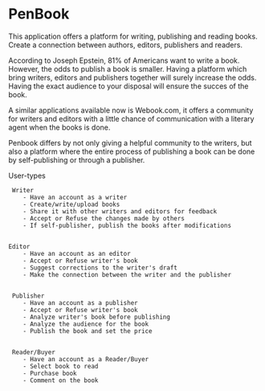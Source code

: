# PenBook
This application offers a platform for writing, publishing and reading books. Create a connection between authors, editors, publishers and readers.

According to Joseph Epstein, 81% of Americans want to write a book. However, the odds to publish a book is smaller. Having a platform which bring writers, editors and publishers together will surely increase the odds. Having the exact audience to your disposal will ensure the succes of the book.

A similar applications available now is Webook.com, it offers a community for writers and editors with a little chance of communication with a literary agent when the books is done.

Penbook differs by not only giving a helpful community to the writers, but also a platform where the entire process of publishing a book can be done by self-publishing or through a publisher.

User-types

     Writer
        - Have an account as a writer
        - Create/write/upload books
        - Share it with other writers and editors for feedback
        - Accept or Refuse the changes made by others
        - If self-publisher, publish the books after modifications
        
        
    Editor
        - Have an account as an editor
        - Accept or Refuse writer's book
        - Suggest corrections to the writer's draft
        - Make the connection between the writer and the publisher
    
    
     Publisher
        - Have an account as a publisher
        - Accept or Refuse writer's book
        - Analyze writer's book before publishing
        - Analyze the audience for the book
        - Publish the book and set the price
        
        
     Reader/Buyer
        - Have an account as a Reader/Buyer
        - Select book to read
        - Purchase book
        - Comment on the book
